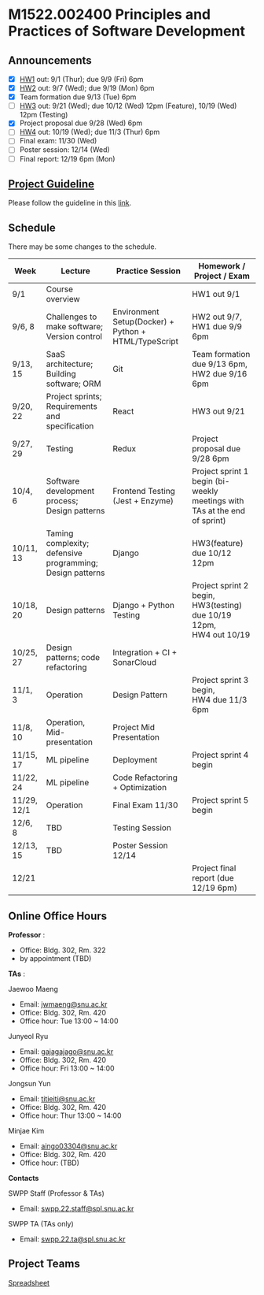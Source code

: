 # M1522.002400 Principles and Practices of Software Development

## Announcements
- [x] [HW1](hw1) out: 9/1 (Thur); due 9/9 (Fri) 6pm
- [x] [HW2](hw2) out: 9/7 (Wed); due 9/19 (Mon) 6pm
- [x] Team formation due 9/13 (Tue) 6pm
- [ ] [HW3](hw3) out: 9/21 (Wed); due 10/12 (Wed) 12pm (Feature), 10/19 (Wed) 12pm (Testing)
- [x] Project proposal due 9/28 (Wed) 6pm
- [ ] [HW4](hw4) out: 10/19 (Wed); due 11/3 (Thur) 6pm
- [ ] Final exam: 11/30 (Wed)
- [ ] Poster session: 12/14 (Wed) 
- [ ] Final report: 12/19 6pm (Mon)

## [Project Guideline](project)

Please follow the guideline in this [link](project).

## Schedule 

There may be some changes to the schedule.

| Week  | Lecture | Practice Session | Homework / Project / Exam |
|-------|---------|------------------|---------------------------|
|9/1 | Course overview |  | HW1 out 9/1 |
|9/6, 8| Challenges to make software; Version control | Environment Setup(Docker) + Python + HTML/TypeScript  | HW2 out 9/7, <br/> HW1 due 9/9 6pm |
|9/13, 15| SaaS architecture; Building software; ORM | Git |  Team formation due 9/13 6pm, <br/> HW2 due 9/16 6pm |
|9/20, 22| Project sprints; Requirements and specification | React | HW3 out 9/21 |
|9/27, 29| Testing  | Redux | Project proposal due 9/28 6pm |
|10/4, 6 | Software development process; Design patterns | Frontend Testing (Jest + Enzyme) | Project sprint 1 begin (bi-weekly meetings with TAs at the end of sprint) |
|10/11, 13 | Taming complexity; defensive programming; Design patterns | Django | HW3(feature) due 10/12 12pm |
|10/18, 20 | Design patterns | Django + Python Testing | Project sprint 2 begin, <br/> HW3(testing) due 10/19 12pm, <br/> HW4 out 10/19  |
|10/25, 27 | Design patterns; code refactoring | Integration + CI + SonarCloud | |
|11/1, 3 | Operation | Design Pattern | Project sprint 3 begin, </br> HW4 due 11/3 6pm |
|11/8, 10 | Operation, Mid-presentation | Project Mid Presentation | |
|11/15, 17 | ML pipeline | Deployment | Project sprint 4 begin |
|11/22, 24 | ML pipeline | Code Refactoring + Optimization |  |
|11/29, 12/1 | Operation | Final Exam 11/30 | Project sprint 5 begin |
|12/6, 8 | TBD | Testing Session |  |
|12/13, 15 | TBD | Poster Session 12/14 | |
|12/21 | | | Project final report (due 12/19 6pm) |

## Online Office Hours
**Professor** : 
  - Office: Bldg. 302, Rm. 322
  - by appointment (TBD)

**TAs** :

Jaewoo Maeng
  - Email: jwmaeng@snu.ac.kr
  - Office: Bldg. 302, Rm. 420
  - Office hour: Tue 13:00 ~ 14:00

Junyeol Ryu
  - Email: gajagajago@snu.ac.kr
  - Office: Bldg. 302, Rm. 420
  - Office hour: Fri 13:00 ~ 14:00

Jongsun Yun
  - Email: titieiti@snu.ac.kr
  - Office: Bldg. 302, Rm. 420
  - Office hour: Thur 13:00 ~ 14:00
  
Minjae Kim
  - Email: aingo03304@snu.ac.kr
  - Office: Bldg. 302, Rm. 420
  - Office hour: (TBD)

**Contacts**

SWPP Staff (Professor & TAs)
  - Email: swpp.22.staff@spl.snu.ac.kr

SWPP TA (TAs only)
  - Email: swpp.22.ta@spl.snu.ac.kr
 
## Project Teams
[Spreadsheet](https://docs.google.com/spreadsheets/d/1Vb_QM-v6wQERfg9vwnF8BVCZ96XnUlcbutPiQAwQr74/edit#gid=0)
